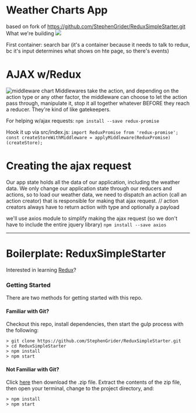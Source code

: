 # Weather Charts App
based on fork of https://github.com/StephenGrider/ReduxSimpleStarter.git
What we're building
![](https://www.dropbox.com/s/tkxfwms3q1fuldy/Screenshot%202017-12-05%2010.23.00.png?raw=1)

First container: search bar (it's a container because it needs to talk to redux, bc it's input determines what shows on hte page, so there's events)

# AJAX w/Redux
![middleware chart](https://www.dropbox.com/s/43jhpcjb7uia6co/Screenshot%202017-12-05%2010.53.54.png?raw=1)
Middlewares take the action, and depending on the action type or any other factor, the middleware can choose to let the action pass through, manipulate it, stop it all together whatever BEFORE they reach a reducer. They're kind of like gatekeepers.

For helping w/ajax requests:
`npm install --save redux-promise`

Hook it up via src/index.js: 
`import ReduxPromise from 'redux-promise';`
`const createStoreWithMiddleware = applyMiddleware(ReduxPromise)(createStore);`

# Creating the ajax request
Our app state holds all the data of our application, including the weather data. We only change our application state through our reducers and actions, so to load our weather data, we need to dispatch an action (call an action creator) that is responsible for making that ajax request.
// action creators always have to return action with type and optionally a payload

we'll use axios module to simplify making the ajax request (so we don't have to include the entire jquery library)
`npm install --save axios`





---

# Boilerplate: ReduxSimpleStarter

Interested in learning [Redux](https://www.udemy.com/react-redux/)?

### Getting Started

There are two methods for getting started with this repo.

#### Familiar with Git?
Checkout this repo, install dependencies, then start the gulp process with the following:

```
> git clone https://github.com/StephenGrider/ReduxSimpleStarter.git
> cd ReduxSimpleStarter
> npm install
> npm start
```

#### Not Familiar with Git?
Click [here](https://github.com/StephenGrider/ReactStarter/releases) then download the .zip file.  Extract the contents of the zip file, then open your terminal, change to the project directory, and:

```
> npm install
> npm start
```
